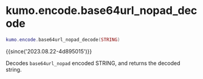 # kumo.encode.base64url_nopad_decode

```lua
kumo.encode.base64url_nopad_decode(STRING)
```

{{since('2023.08.22-4d895015')}}

Decodes `base64url_nopad` encoded STRING, and returns the decoded string.

